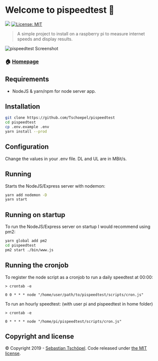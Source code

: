 # Welcome to pispeedtest 👋
<p>
  <img src="https://img.shields.io/badge/version-1.1.0-blue.svg?cacheSeconds=2592000" />
  <a href="https://github.com/Tschoepel/pispeedtest/blob/master/LICENSE">
    <img alt="License: MIT" src="https://img.shields.io/badge/License-MIT-yellow.svg" target="_blank" />
  </a>
</p>

> A simple project to install on a raspberry pi to measure internet speeds and display results.

![pispeedtest Screenshot](https://i.imgur.com/zgpErZn.png)

### 🏠 [Homepage](https://www.tschoepel.de/portfolio/pispeedtest/)

## Requirements
- NodeJS & yarn/npm for node server app.

## Installation

```sh
git clone https://github.com/Tschoepel/pispeedtest
cd pispeedtest
cp .env.example .env
yarn install --prod
```

## Configuration
Change the values in your .env file. DL and UL are in MBit/s.

## Running
Starts the NodeJS/Express server with nodemon:
```sh
yarn add nodemon -D
yarn start
```
## Running on startup
To run the NodeJS/Express server on startup I would recommend using pm2:
```sh
yarn global add pm2
cd pispeedtest
pm2 start ./bin/www.js
```

## Running the cronjob
To register the node script as a cronjob to run a daily speedtest at 00:00:
```
> crontab -e

0 0 * * * node "/home/user/path/to/pispeedtest/scripts/cron.js"
```

To run an hourly speedtest: (with user pi and pispeedtest in home folder)
```
> crontab -e

0 * * * * node "/home/pi/pispeedtest/scripts/cron.js"
```

## Copyright and license

&copy; Copyright 2019 - [Sebastian Tschöpel](https://www.tschoepel.de/). Code released under [the MIT license](https://github.com/Tschoepel/pispeedtest/blob/master/LICENSE).
